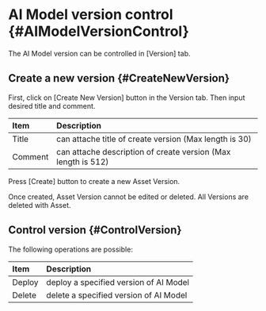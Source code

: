 # AI Model version control {#AIModelVersionControl}

The AI Model version can be controlled in [Version] tab.

## Create a new version {#CreateNewVersion}

First, click on [Create New Version] button in the Version tab.
Then input desired title and comment.

| Item    | Description                                                   |
| :------ | :------------------------------------------------------------ |
| Title   | can attache title of create version (Max length is 30)        |
| Comment | can attache description of create version (Max length is 512) |

Press [Create] button to create a new Asset Version.

Once created, Asset Version cannot be edited or deleted.
All Versions are deleted with Asset.

## Control version {#ControlVersion}

The following operations are possible:

| Item   | Description                            |
| :----- | :------------------------------------- |
| Deploy | deploy a specified version of AI Model |
| Delete | delete a specified version of AI Model |
